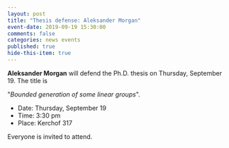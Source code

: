 ```yaml
---
layout: post
title: "Thesis defense: Aleksander Morgan"
event-date: 2019-09-19 15:30:00
comments: false
categories: news events
published: true
hide-this-item: true
---
```


**Aleksander Morgan** will defend the Ph.D. thesis on Thursday, September 19.
The title is

"_Bounded generation of some linear groups_".

- Date: Thursday, September 19
- Time: 3:30 pm 
- Place: Kerchof 317

Everyone is invited to attend.

